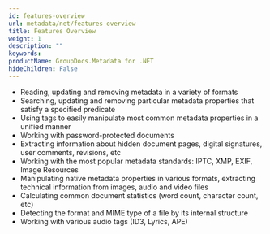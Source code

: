 ```yaml
---
id: features-overview
url: metadata/net/features-overview
title: Features Overview
weight: 1
description: ""
keywords: 
productName: GroupDocs.Metadata for .NET
hideChildren: False
---
```

*   Reading, updating and removing metadata in a variety of formats
*   Searching, updating and removing particular metadata properties that satisfy a specified predicate
*   Using tags to easily manipulate most common metadata properties in a unified manner
*   Working with password-protected documents
*   Extracting information about hidden document pages, digital signatures, user comments, revisions, etc
*   Working with the most popular metadata standards: IPTC, XMP, EXIF, Image Resources
*   Manipulating native metadata properties in various formats, extracting technical information from images, audio and video files
*   Calculating common document statistics (word count, character count, etc)
*   Detecting the format and MIME type of a file by its internal structure
*   Working with various audio tags (ID3, Lyrics, APE)
